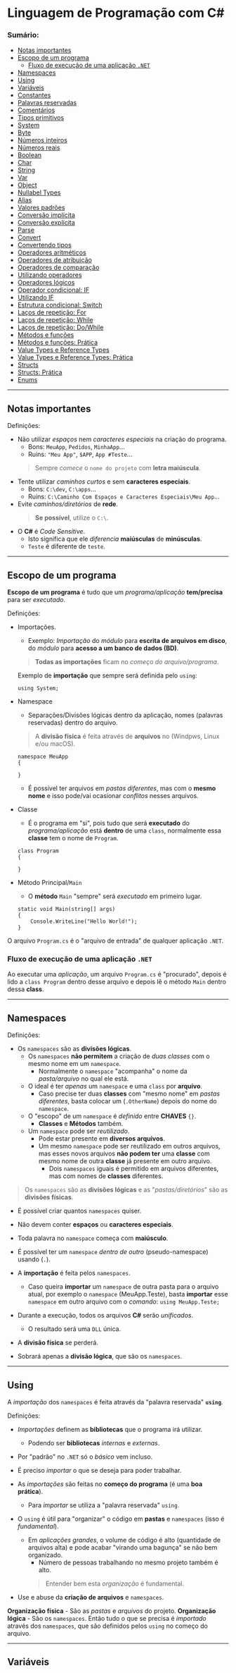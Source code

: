# Linguagem de Programação com C#

### Sumário:

- [Notas importantes](#notas-importantes)
- [Escopo de um programa](#escopo-de-um-programa)
    - [Fluxo de execução de uma aplicação ``.NET``](#fluxo-de-execução-de-uma-aplicação-net)
- [Namespaces](#namespaces)
- [Using](#using)
- [Variáveis](#variáveis)
- [Constantes]()
- [Palavras reservadas]()
- [Comentários]()
- [Tipos primitivos]()
- [System]()
- [Byte]()
- [Números inteiros]()
- [Números reais]()
- [Boolean]()
- [Char]()
- [String]()
- [Var]()
- [Object]()
- [Nullabel Types]()
- [Alias]()
- [Valores padrões]()
- [Conversão implícita]()
- [Conversão explícita]()
- [Parse]()
- [Convert]()
- [Convertendo tipos]()
- [Operadores aritméticos]()
- [Operadores de atribuição]()
- [Operadores de comparação]()
- [Utilizando operadores]()
- [Operadores lógicos]()
- [Operador condicional: IF]()
- [Utilizando IF]()
- [Estrutura condicional: Switch]()
- [Laços de repetição: For]()
- [Laços de repetição: While]()
- [Laços de repetição: Do/While]()
- [Métodos e funções]()
- [Métodos e funções: Prática]()
- [Value Types e Reference Types]()
- [Value Types e Reference Types: Prática]()
- [Structs]()
- [Structs: Prática]()
- [Enums]()

---

## Notas importantes

Definições:

- Não utilizar _espaços_ nem _caracteres especiais_ na criação do programa.
    - Bons: ``MeuApp``, ``Pedidos``, ``MinhaApp``...
    - Ruins: ``"Meu App"``, ``$APP``, ``App #Teste``...
    > Sempre _comece_ o ``nome do projeto`` com **letra maiúscula**.
- Tente utilizar _caminhos curtos_ e sem **caracteres especiais**.
    - Bons: ``C:\dev``, ``C:\apps``...
    - Ruins: ``C:\Caminho Com Espaços e Caracteres Especiais\Meu App``...
- Evite _caminhos/diretórios_ de **rede**.
    > **Se possível**, utilize o ``C:\``.
- O **C#** é _Code Sensitive_.
    - Isto significa que ele _diferencia_ **maiúsculas** de **minúsculas**.
    - ``Teste`` é diferente de ``teste``.

---

## Escopo de um programa

**Escopo de um programa** é tudo que um _programa/aplicação_ **tem/precisa** para ser _executado_.

Definições:

- Importações.
    - Exemplo: _Importação_ do _módulo_ para **escrita de arquivos em disco**, do _módulo_ para **acesso a um banco de dados (BD)**.
    > **Todas as importações** ficam no _começo do arquivo/programa_.

    Exemplo de **importação** que sempre será definida pelo ``using``:
    ```
    using System;
    ```
- Namespace
    - Separações/Divisões lógicas dentro da aplicação, nomes (palavras reservadas) dentro do arquivo.
    > A **divisão física** é feita através de **arquivos** no (Windpws, Linux e/ou macOS).

    ```
    namespace MeuApp
    {

    }
    ```
    - É possível ter arquivos em _pastas diferentes_, mas com o **mesmo nome** e isso pode/vai ocasionar _conflitos_ nesses arquivos.
- Classe
    - É o programa em "si", pois tudo que será **executado** do _programa/aplicação_ está **dentro** de uma ``class``, normalmente essa **classe** tem o nome de ``Program``.
    ```
    class Program
    {

    }
    ```
- Método Principal/``Main``
    - O **método** ``Main`` "sempre" será _executado_ em primeiro lugar.
    ```
    static void Main(string[] args)
    {
        Console.WriteLine("Hello World!");
    }
    ```

O arquivo ``Program.cs`` é o "arquivo de entrada" de qualquer aplicação ``.NET``.

### Fluxo de execução de uma aplicação ``.NET``

Ao executar uma _aplicação_, um arquivo ``Program.cs`` é "procurado", depois é lido a ``class Program`` dentro desse arquivo e depois lê o método ``Main`` dentro dessa **class**.

---

## Namespaces

Definições:

- Os ``namespaces`` são as **divisões lógicas**.
    - Os ``namespaces`` **não permitem** a criação de _duas classes_ com o mesmo nome em um ``namespace``.
        - Normalmente o ``namespace`` "acompanha" o nome da _pasta/arquivo_ no qual ele está.
    - O ideal é ter _apenas_ um ``namespace`` e uma ``class`` por **arquivo**.
        - Caso precise ter duas **classes** com "mesmo nome" em _pastas diferentes_, basta colocar um (``.OtherName``) depois do nome do ``namespace``.
    - O "escopo" de um ``namespace`` é _definido_ entre **CHAVES** ``{}``.
        - **Classes** e **Métodos** também.
    - Um ``namespace`` pode ser _reutilizado_.
        - Pode estar presente em **diversos arquivos**.
        - Um mesmo ``namespace`` pode ser reutilizado em outros arquivos, mas esses novos arquivos **não podem ter** uma **classe** com mesmo nome de outra **classe** já presente em outro arquivo.
            - Dois ``namespaces`` iguais é permitido em arquivos diferentes, mas com nomes de **classes** diferentes.

> Os ``namespaces`` são as **divisões lógicas** e as "_pastas/diretórios_" são as **divisões físicas**.

- É possível criar quantos ``namespaces`` quiser.
- Não devem conter **espaços** ou **caracteres especiais**.
- Toda palavra no ``namespace`` começa com **maiúsculo**.
- É possível ter um ``namespace`` _dentro de outro_ (pseudo-namespace) usando (``.``).
- A **importação** é feita pelos ``namespaces``.
    - Caso queira **importar** um ``namespace`` de outra pasta para o arquivo atual, por exemplo o ``namespace`` (MeuApp.Teste), basta **importar** esse ``namespace`` em outro arquivo com o _comando_: ``using MeuApp.Teste;``

- Durante a execução, todos os arquivos **C#** serão _unificados_.
    - O resultado será uma ``DLL`` única.
- A **divisão física** se perderá.
- Sobrará apenas a **divisão lógica**, que são os ``namespaces``.

---

## Using

A _importação_ dos ``namespaces`` é feita através da "palavra reservada" **``using``**.

Definições:

- _Importações_ definem as **bibliotecas** que o programa irá utilizar.
    - Podendo ser **bibliotecas** _internas_ e _externas_.
- Por "padrão" no ``.NET`` só o _básico_ vem incluso.
- É preciso _importar_ o que se deseja para poder trabalhar.
- As _importações_ são feitas no **começo do programa** (é uma **boa prática**).
    - Para _importar_ se utiliza a "palavra reservada" ``using``.

- O ``using`` é útil para "organizar" o código em **pastas** e ``namespaces`` (isso é _fundamental_).
    - Em _aplicações grandes_, o volume de código é alto (quantidade de arquivos alta) e pode acabar "virando uma bagunça" se não bem organizado.
        - Número de pessoas trabalhando no mesmo projeto também é alto.
        > Entender bem esta _organização_ é fundamental.
- Use e abuse da **criação de arquivos** e ``namespaces``.

**Organização física** - São as _pastas_ e _arquivos_ do projeto.
**Organização lógica** - São os ``namespaces``. Então tudo o que se precisa é _importado_ através dos ``namespaces``, que são definidos pelos ``using`` no começo do arquivo.

---

## Variáveis

